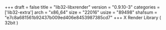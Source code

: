 +++
draft = false
title = "lib32-libxrender"
version = "0.9.10-3"
categories = ['lib32-extra']
arch = "x86_64"
size = "22016"
usize = "89498"
sha1sum = "e7c8a681561b92437b009ed406e8453987385cd7"
+++
X Render Library ( 32bit )